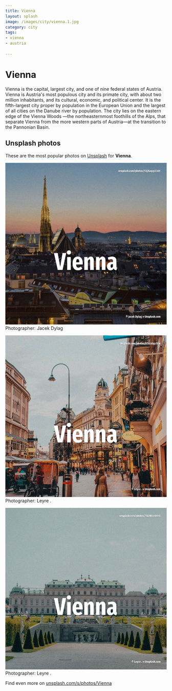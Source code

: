```yaml
---
title: Vienna
layout: splash
image: /images/city/vienna.1.jpg
category: city
tags:
- vienna
- austria

---
```

# Vienna

Vienna  is the capital, largest city, and one of nine federal states of Austria. Vienna is Austria's most populous city and its primate city, with about two million inhabitants,  and its cultural, economic, and political center. It is the fifth-largest city proper by population in the European Union and the largest of all  cities on the Danube river by population.  The city lies on the eastern edge of the Vienna Woods —the northeasternmost foothills of the Alps,  that separate Vienna from the more western parts of Austria—at the transition to the Pannonian  Basin. 

 
## Unsplash photos
These are the most popular photos on [Unsplash](https://unsplash.com) for **Vienna**.
 
![Vienna](/images/city/vienna.1.jpg)
Photographer:  Jacek Dylag
 
![Vienna](/images/city/vienna.2.jpg)
Photographer:  Leyre .
 
![Vienna](/images/city/vienna.3.jpg)
Photographer:  Leyre .
 
Find even more on [unsplash.com/s/photos/Vienna](https://unsplash.com/s/photos/Vienna)
 
